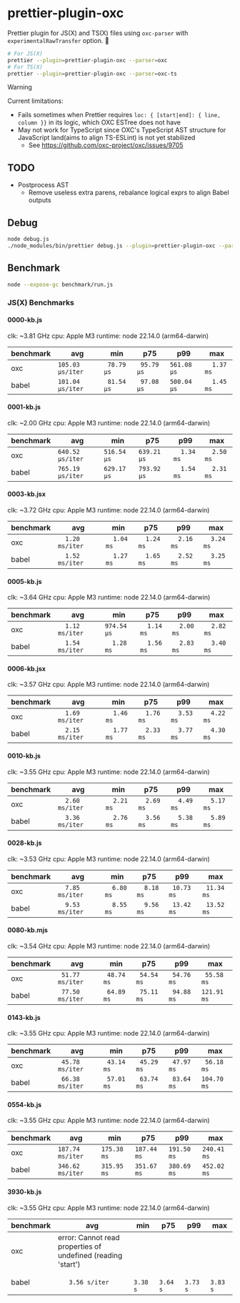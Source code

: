 # prettier-plugin-oxc

Prettier plugin for JS(X) and TS(X) files using `oxc-parser` with `experimentalRawTransfer` option. 🚀

```sh
# For JS(X)
prettier --plugin=prettier-plugin-oxc --parser=oxc
# For TS(X)
prettier --plugin=prettier-plugin-oxc --parser=oxc-ts
```

> [!WARNING]
> Current limitations:
> - Fails sometimes when Prettier requires `loc: { [start|end]: { line, column }}` in its logic, which OXC ESTree does not have
> - May not work for TypeScript since OXC's TypeScript AST structure for JavaScript land(aims to align TS-ESLint) is not yet stabilized
>   - See https://github.com/oxc-project/oxc/issues/9705

## TODO

- Postprocess AST
  - Remove useless extra parens, rebalance logical exprs to align Babel outputs

## Debug

```sh
node debug.js
./node_modules/bin/prettier debug.js --plugin=prettier-plugin-oxc --parser=oxc
```

## Benchmark

```sh
node --expose-gc benchmark/run.js
```

### JS(X) Benchmarks
#### 0000-kb.js
clk: ~3.81 GHz
cpu: Apple M3
runtime: node 22.14.0 (arm64-darwin)

| benchmark |              avg |         min |         p75 |         p99 |         max |
| ----- | ---------------- | ----------- | ----------- | ----------- | ----------- |
| oxc   | `105.03 µs/iter` | ` 78.79 µs` | ` 95.79 µs` | `561.08 µs` | `  1.37 ms` |
| babel | `101.04 µs/iter` | ` 81.54 µs` | ` 97.08 µs` | `500.04 µs` | `  1.45 ms` |

#### 0001-kb.js
clk: ~2.00 GHz
cpu: Apple M3
runtime: node 22.14.0 (arm64-darwin)

| benchmark |              avg |         min |         p75 |         p99 |         max |
| ----- | ---------------- | ----------- | ----------- | ----------- | ----------- |
| oxc   | `640.52 µs/iter` | `516.54 µs` | `639.21 µs` | `  1.34 ms` | `  2.50 ms` |
| babel | `765.19 µs/iter` | `629.17 µs` | `793.92 µs` | `  1.54 ms` | `  2.31 ms` |

#### 0003-kb.jsx
clk: ~3.72 GHz
cpu: Apple M3
runtime: node 22.14.0 (arm64-darwin)

| benchmark |              avg |         min |         p75 |         p99 |         max |
| ----- | ---------------- | ----------- | ----------- | ----------- | ----------- |
| oxc   | `  1.20 ms/iter` | `  1.04 ms` | `  1.24 ms` | `  2.16 ms` | `  3.24 ms` |
| babel | `  1.52 ms/iter` | `  1.27 ms` | `  1.65 ms` | `  2.52 ms` | `  3.25 ms` |

#### 0005-kb.js
clk: ~3.64 GHz
cpu: Apple M3
runtime: node 22.14.0 (arm64-darwin)

| benchmark |              avg |         min |         p75 |         p99 |         max |
| ----- | ---------------- | ----------- | ----------- | ----------- | ----------- |
| oxc   | `  1.12 ms/iter` | `974.54 µs` | `  1.14 ms` | `  2.00 ms` | `  2.82 ms` |
| babel | `  1.54 ms/iter` | `  1.28 ms` | `  1.56 ms` | `  2.83 ms` | `  3.40 ms` |

#### 0006-kb.jsx
clk: ~3.57 GHz
cpu: Apple M3
runtime: node 22.14.0 (arm64-darwin)

| benchmark |              avg |         min |         p75 |         p99 |         max |
| ----- | ---------------- | ----------- | ----------- | ----------- | ----------- |
| oxc   | `  1.69 ms/iter` | `  1.46 ms` | `  1.76 ms` | `  3.53 ms` | `  4.22 ms` |
| babel | `  2.15 ms/iter` | `  1.77 ms` | `  2.33 ms` | `  3.77 ms` | `  4.30 ms` |

#### 0010-kb.js
clk: ~3.55 GHz
cpu: Apple M3
runtime: node 22.14.0 (arm64-darwin)

| benchmark |              avg |         min |         p75 |         p99 |         max |
| ----- | ---------------- | ----------- | ----------- | ----------- | ----------- |
| oxc   | `  2.60 ms/iter` | `  2.21 ms` | `  2.69 ms` | `  4.49 ms` | `  5.17 ms` |
| babel | `  3.36 ms/iter` | `  2.76 ms` | `  3.56 ms` | `  5.38 ms` | `  5.89 ms` |

#### 0028-kb.js
clk: ~3.53 GHz
cpu: Apple M3
runtime: node 22.14.0 (arm64-darwin)

| benchmark |              avg |         min |         p75 |         p99 |         max |
| ----- | ---------------- | ----------- | ----------- | ----------- | ----------- |
| oxc   | `  7.85 ms/iter` | `  6.80 ms` | `  8.18 ms` | ` 10.73 ms` | ` 11.34 ms` |
| babel | `  9.53 ms/iter` | `  8.55 ms` | `  9.56 ms` | ` 13.42 ms` | ` 13.52 ms` |

#### 0080-kb.mjs
clk: ~3.54 GHz
cpu: Apple M3
runtime: node 22.14.0 (arm64-darwin)

| benchmark |              avg |         min |         p75 |         p99 |         max |
| ----- | ---------------- | ----------- | ----------- | ----------- | ----------- |
| oxc   | ` 51.77 ms/iter` | ` 48.74 ms` | ` 54.54 ms` | ` 54.76 ms` | ` 55.58 ms` |
| babel | ` 77.50 ms/iter` | ` 64.89 ms` | ` 75.11 ms` | ` 94.88 ms` | `121.91 ms` |

#### 0143-kb.js
clk: ~3.55 GHz
cpu: Apple M3
runtime: node 22.14.0 (arm64-darwin)

| benchmark |              avg |         min |         p75 |         p99 |         max |
| ----- | ---------------- | ----------- | ----------- | ----------- | ----------- |
| oxc   | ` 45.78 ms/iter` | ` 43.14 ms` | ` 45.29 ms` | ` 47.97 ms` | ` 56.18 ms` |
| babel | ` 66.38 ms/iter` | ` 57.01 ms` | ` 63.74 ms` | ` 83.64 ms` | `104.70 ms` |

#### 0554-kb.js
clk: ~3.55 GHz
cpu: Apple M3
runtime: node 22.14.0 (arm64-darwin)

| benchmark |              avg |         min |         p75 |         p99 |         max |
| ----- | ---------------- | ----------- | ----------- | ----------- | ----------- |
| oxc   | `187.74 ms/iter` | `175.38 ms` | `187.44 ms` | `191.50 ms` | `240.41 ms` |
| babel | `346.62 ms/iter` | `315.95 ms` | `351.67 ms` | `380.69 ms` | `452.02 ms` |

#### 3930-kb.js
clk: ~3.55 GHz
cpu: Apple M3
runtime: node 22.14.0 (arm64-darwin)

| benchmark |              avg |         min |         p75 |         p99 |         max |
| ----- | ---------------- | ----------- | ----------- | ----------- | ----------- |
| oxc   | error: Cannot read properties of undefined (reading 'start') |
| babel | `   3.56 s/iter` | `   3.38 s` | `   3.64 s` | `   3.73 s` | `   3.83 s` |

